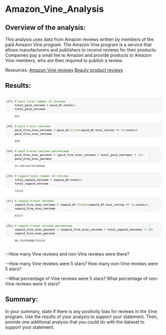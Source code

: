 # Amazon_Vine_Analysis

## Overview of the analysis: 

This analysis uses data from Amazon reviews written by members of the paid Amazon Vine program. The Amazon Vine program is a service that allows manufacturers and publishers to receive reviews for their products. Companies pay a small fee to Amazon and provide products to Amazon Vine members, who are then required to publish a review.  

Resources: [Amazon Vine reviews](https://s3.amazonaws.com/amazon-reviews-pds/tsv/index.txt) [Beauty product reviews](https://s3.amazonaws.com/amazon-reviews-pds/tsv/amazon_reviews_us_Beauty_v1_00.tsv.gz)

## Results: 

![reviews.png](reviews.png)

--How many Vine reviews and non-Vine reviews were there?

--How many Vine reviews were 5 stars? How many non-Vine reviews were 5 stars?

--What percentage of Vine reviews were 5 stars? What percentage of non-Vine reviews were 5 stars?

## Summary: 

In your summary, state if there is any positivity bias for reviews in the Vine program. Use the results of your analysis to support your statement. Then, provide one additional analysis that you could do with the dataset to support your statement.

